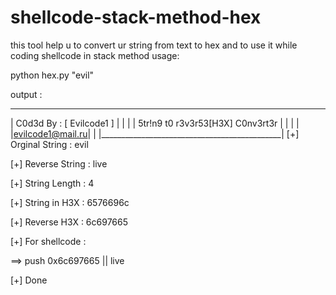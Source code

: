 # shellcode-stack-method-hex
this tool help u to convert ur string from text to hex and to use it while coding shellcode in stack method 
usage: 

python hex.py "evil"

output : 

 _____________________________________________
|            C0d3d By : [ Evilcode1 ]         |
|                                             |
|      5tr!n9 t0 r3v3r53[H3X] C0nv3rt3r       |
|                                             |
|             |evilcode1@mail.ru|             |
|_____________________________________________|
[+] Orginal String : evil

[+] Reverse String : live

[+] String Length  : 4

[+] String in H3X  : 6576696c

[+] Reverse H3X    : 6c697665

[+] For shellcode  : 

==> push 0x6c697665  || live


[+] Done

